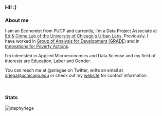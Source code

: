 ### Hi! :)

### About me
I am an Economist from PUCP and currently, I'm a Data Project Associate at [Ed & Crime Lab of the University of Chicago's Urban Labs](https://educationlab.uchicago.edu/). Previously, I have worked in [Group of Analysis for Development (GRADE)](https://www.grade.org.pe/) and in [Innovations for Poverty Actions](https://github.com/PovertyAction). 

I’m interested in Applied Microeconomics and Data Sciense and my field of interests are Education, Labor and Gender. 

You can reach me at @sriegae on Twitter, write an email at sriega@uchicago.edu or check out my [website](https://stephyriega.github.io/) for contact information. 

<br>

### Stats

<p align="left"> <img src="https://komarev.com/ghpvc/?username=Yoseph10&label=Profile%20views&color=0e75b6&style=flat" alt="stephyriega" /> </p>
<!--

